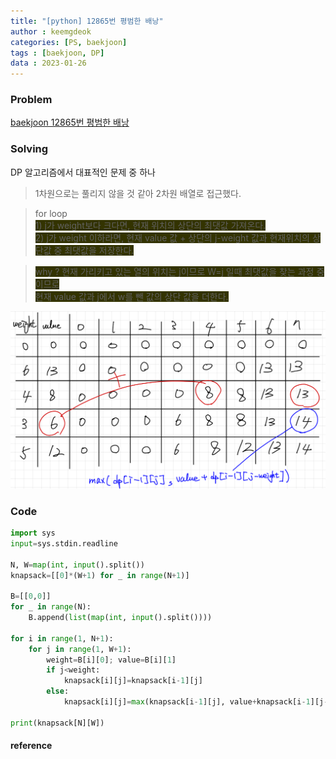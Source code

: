 ```yaml
---
title: "[python] 12865번 평범한 배낭"
author : keemgdeok
categories: [PS, baekjoon]
tags : [baekjoon, DP]
data : 2023-01-26
---
```



### Problem
[baekjoon 12865번 평범한 배낭](https://www.acmicpc.net/problem/12865)



### Solving
DP 알고리즘에서 대표적인 문제 중 하나

> 1차원으로는 풀리지 않을 것 같아 2차원 배열로 접근했다.

> for loop  
> <span style="background-color:#333300"> 1\) j가 weight보다 크다면, 현재 위치의 상단의 최댓값 가져온다. </span>  
> <span style="background-color:#333300"> 2\) j가 weight 이하라면, 현재 value 값 + 상단의 j-weight 값과 현재위치의 상단값 중 최댓값을 저장한다. </span>  
  
> <span style="background-color:#333300"> why ? 현재 가리키고 있는 열의 위치는 j이므로 W=j 일때 최댓값을 찾는 과정 중이므로  
> 현재 value 값과 j에서 w를 뺀 값의 상단 값을 더한다.  </span>

![12865](/assets/img/12865.png)




### Code
```py
import sys
input=sys.stdin.readline

N, W=map(int, input().split())
knapsack=[[0]*(W+1) for _ in range(N+1)]

B=[[0,0]]
for _ in range(N):
    B.append(list(map(int, input().split())))

for i in range(1, N+1):
    for j in range(1, W+1):
        weight=B[i][0]; value=B[i][1]
        if j<weight:
            knapsack[i][j]=knapsack[i-1][j]
        else:
            knapsack[i][j]=max(knapsack[i-1][j], value+knapsack[i-1][j-weight])

print(knapsack[N][W])

```


#### reference
